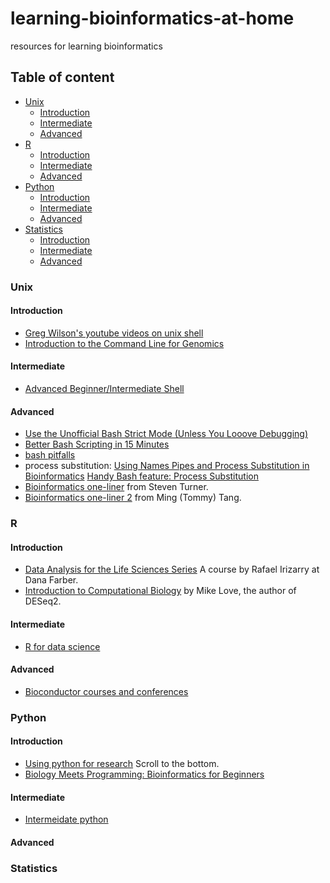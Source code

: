 # learning-bioinformatics-at-home
resources for learning bioinformatics

## Table of content

- [Unix](#unix)
  - [Introduction](#introduction)
  - [Intermediate](#intermediate)
  - [Advanced](#advanced)
- [R](#r)
  - [Introduction](#introduction)
  - [Intermediate](#intermediate)
  - [Advanced](#advanced)
- [Python](#python)
  - [Introduction](#introduction)
  - [Intermediate](#intermediate)
  - [Advanced](#advanced)
- [Statistics](#statistics)
  - [Introduction](#introduction)
  - [Intermediate](#intermediate)
  - [Advanced](#advanced)

### Unix

#### Introduction

* [Greg Wilson's youtube videos on unix shell](https://www.youtube.com/watch?v=U3iNcBtycaQ)
* [Introduction to the Command Line for Genomics](https://datacarpentry.org/shell-genomics/)

#### Intermediate
* [Advanced Beginner/Intermediate Shell](https://github.com/ngs-docs/2016-adv-begin-shell-genomics)

#### Advanced

* [Use the Unofficial Bash Strict Mode (Unless You Looove Debugging)](http://redsymbol.net/articles/unofficial-bash-strict-mode/)
* [Better Bash Scripting in 15 Minutes](http://robertmuth.blogspot.com/2012/08/better-bash-scripting-in-15-minutes.html?m=1)
* [bash pitfalls](http://mywiki.wooledge.org/BashPitfalls)
* process substitution: [Using Names Pipes and Process Substitution in Bioinformatics](http://vincebuffalo.org/blog/2013/08/08/using-names-pipes-and-process-substitution-in-bioinformatics.html) [Handy Bash feature: Process Substitution](https://medium.com/@joewalnes/handy-bash-feature-process-substitution-8eb6dce68133#.uz5pj9yer)
* [Bioinformatics one-liner](https://github.com/stephenturner/oneliners) from Steven Turner.
* [Bioinformatics one-liner 2](https://github.com/crazyhottommy/bioinformatics-one-liners) from Ming (Tommy) Tang.

### R

#### Introduction
* [Data Analysis for the Life Sciences Series](http://rafalab.github.io/pages/harvardx.html) A course by Rafael Irizarry at Dana Farber.
* [Introduction to Computational Biology](https://biodatascience.github.io/compbio/) by Mike Love, the author of DESeq2.

#### Intermediate
* [R for data science](https://r4ds.had.co.nz/)

#### Advanced
* [Bioconductor courses and conferences](https://www.bioconductor.org/help/course-materials/)

### Python

#### Introduction
* [Using python for research](http://rafalab.github.io/pages/harvardx.html) Scroll to the bottom.
* [Biology Meets Programming: Bioinformatics for Beginners](https://www.coursera.org/learn/bioinformatics)

#### Intermediate
* [Intermeidate python](https://github.com/yasoob/intermediatePython)

#### Advanced

### Statistics

